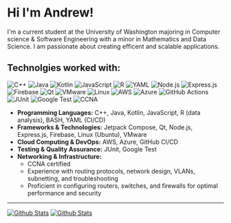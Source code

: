 # Hi I'm Andrew!
I'm a current student at the University of Washington majoring in Computer science & Software Engineering with a minor in Mathematics and Data Science.  I am passionate about creating efficent and scalable applications. 

## Technolgies worked with: 
![C++](https://img.shields.io/badge/C%2B%2B-%23f34b7d?style=flat&logo=c%2B%2B&logoColor=white)
![Java](https://img.shields.io/badge/Java-%23f8981d?style=flat&logo=java&logoColor=white)
![Kotlin](https://img.shields.io/badge/Kotlin-%230095D5?style=flat&logo=kotlin&logoColor=white)
![JavaScript](https://img.shields.io/badge/JavaScript-%23f7df1e?style=flat&logo=javascript&logoColor=white)
![R](https://img.shields.io/badge/R-%230075B8?style=flat&logo=r&logoColor=white)
![YAML](https://img.shields.io/badge/YAML-%23cb171e?style=flat&logo=yaml&logoColor=white)
![Node.js](https://img.shields.io/badge/Node.js-%2361DAFB?style=flat&logo=node.js&logoColor=black)
![Express.js](https://img.shields.io/badge/Express.js-%23404d59?style=flat&logo=express&logoColor=white)
![Firebase](https://img.shields.io/badge/Firebase-%23ffcb2b?style=flat&logo=firebase&logoColor=white)
![Qt](https://img.shields.io/badge/Qt-%23008B8B?style=flat&logo=qt&logoColor=white)
![VMware](https://img.shields.io/badge/VMware-%2365A4FF?style=flat&logo=vmware&logoColor=white)
![Linux](https://img.shields.io/badge/Linux-%23f7f7f7?style=flat&logo=linux&logoColor=black)
![AWS](https://img.shields.io/badge/AWS-%23FF9900?style=flat&logo=amazon-aws&logoColor=white)
![Azure](https://img.shields.io/badge/Azure-%230078D4?style=flat&logo=microsoft-azure&logoColor=white)
![GitHub Actions](https://img.shields.io/badge/GitHub_Actions-%23121011?style=flat&logo=github-actions&logoColor=white)
![JUnit](https://img.shields.io/badge/JUnit-%23A8B9CC?style=flat&logo=junit5&logoColor=white)
![Google Test](https://img.shields.io/badge/Google_Test-%234C8E21?style=flat&logo=google&logoColor=white)
![CCNA](https://img.shields.io/badge/CCNA-%230053B2?style=flat&logo=cisco&logoColor=white)
- **Programming Languages:** C++, Java, Kotlin, JavaScript, R (data analysis), BASH, YAML (CI/CD)
- **Frameworks & Technologies:** Jetpack Compose, Qt, Node.js, Express.js, Firebase, Linux (Ubuntu), VMware
- **Cloud Computing & DevOps:** AWS, Azure, GitHub CI/CD
- **Testing & Quality Assurance:** JUnit, Google Test
- **Networking & Infrastructure:**
  - CCNA certified  
  - Experience with routing protocols, network design, VLANs, subnetting, and troubleshooting  
  - Proficient in configuring routers, switches, and firewalls for optimal performance and security
---
[![Github Stats](https://github-readme-stats.vercel.app/api?username=TheAndrewNguyen&show_icons=true&theme=dark#gh-dark-mode-only)](https://github.com/anuraghazra/github-readme-stats#gh-dark-mode-only)
[![Github Stats](https://github-readme-stats.vercel.app/api?username=TheAndrewNguyen&show_icons=true&theme=default#gh-light-mode-only)](https://github.com/anuraghazra/github-readme-stats#gh-light-mode-only)
